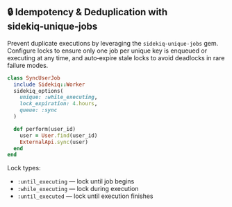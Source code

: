 ## 🔒 Idempotency & Deduplication with sidekiq‑unique‑jobs

Prevent duplicate executions by leveraging the `sidekiq-unique-jobs` gem. Configure locks to ensure only one job per unique key is enqueued or executing at any time, and auto‑expire stale locks to avoid deadlocks in rare failure modes.

```ruby
class SyncUserJob
  include Sidekiq::Worker
  sidekiq_options(
    unique: :while_executing,
    lock_expiration: 4.hours,
    queue: :sync
  )

  def perform(user_id)
    user = User.find(user_id)
    ExternalApi.sync(user)
  end
end
```

Lock types:
- `:until_executing` — lock until job begins
- `:while_executing` — lock during execution
- `:until_executed` — lock until execution finishes
